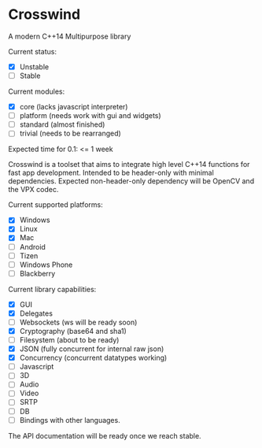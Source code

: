 # Crosswind
A modern C++14 Multipurpose library

Current status: 

- [x] Unstable
- [ ] Stable

Current modules:
- [x] core (lacks javascript interpreter)
- [ ] platform (needs work with gui and widgets)
- [ ] standard (almost finished)
- [ ] trivial  (needs to be rearranged)

Expected time for 0.1: <= 1 week

Crosswind is a toolset that aims to integrate high level C++14 functions for fast app development.
Intended to be header-only with minimal dependencies. Expected non-header-only dependency will be OpenCV and the VPX codec. 

Current supported platforms:

- [x] Windows
- [x] Linux
- [x] Mac
- [ ] Android
- [ ] Tizen
- [ ] Windows Phone 
- [ ] Blackberry

Current library capabilities:

- [x] GUI 
- [x] Delegates	
- [ ] Websockets   (ws will be ready soon)
- [x] Cryptography (base64 and sha1)
- [ ] Filesystem   (about to be ready)
- [x] JSON		   (fully concurrent for internal raw json)
- [x] Concurrency  (concurrent datatypes working)
- [ ] Javascript
- [ ] 3D
- [ ] Audio
- [ ] Video
- [ ] SRTP
- [ ] DB
- [ ] Bindings with other languages.

The API documentation will be ready once we reach stable.



